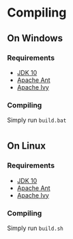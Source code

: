 # Compiling

## On Windows

### Requirements
* [JDK 10](https://mirrors.huaweicloud.com/java/jdk/10.0.2+13/jdk-10.0.2_windows-x64_bin.exe)
* [Apache Ant](https://ant.apache.org/bindownload.cgi)
* [Apache Ivy](https://ant.apache.org/ivy/download.cgi)

### Compiling
Simply run `build.bat`

#

## On Linux

### Requirements
* [JDK 10](https://mirrors.huaweicloud.com/java/jdk/10.0.2+13/jdk-10.0.2_linux-x64_bin.tar.gz)
* [Apache Ant](https://ant.apache.org/bindownload.cgi)
* [Apache Ivy](https://ant.apache.org/ivy/download.cgi)
  
### Compiling
Simply run `build.sh`